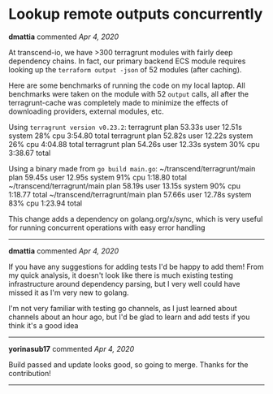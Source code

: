# Lookup remote outputs concurrently

**dmattia** commented *Apr 4, 2020*

At transcend-io, we have >300 terragrunt modules with fairly deep dependency chains. In fact, our primary backend ECS module requires looking up the `terraform output -json` of 52 modules (after caching).

Here are some benchmarks of running the code on my local laptop. All benchmarks were taken on the module with 52 `output` calls, all after the terragrunt-cache was completely made to minimize the effects of downloading providers, external modules, etc.

Using `terragrunt version v0.23.2`:
terragrunt plan  53.33s user 12.51s system 28% cpu 3:54.80 total
terragrunt plan  52.82s user 12.22s system 26% cpu 4:04.88 total
terragrunt plan  54.26s user 12.33s system 30% cpu 3:38.67 total

Using a binary made from `go build main.go`:
~/transcend/terragrunt/main plan  59.45s user 12.95s system 91% cpu 1:18.80 total
~/transcend/terragrunt/main plan  58.19s user 13.15s system 90% cpu 1:18.77 total
~/transcend/terragrunt/main plan  57.66s user 12.78s system 83% cpu 1:23.94 total

This change adds a dependency on golang.org/x/sync, which is very useful for running concurrent operations with easy error handling
<br />
***


**dmattia** commented *Apr 4, 2020*

If you have any suggestions for adding tests I'd be happy to add them! From my quick analysis, it doesn't look like there is much existing testing infrastructure around dependency parsing, but I very well could have missed it as I'm very new to golang.

I'm not very familiar with testing go channels, as I just learned about channels about an hour ago, but I'd be glad to learn and add tests if you think it's a good idea
***

**yorinasub17** commented *Apr 4, 2020*

Build passed and update looks good, so going to merge. Thanks for the contribution!
***

